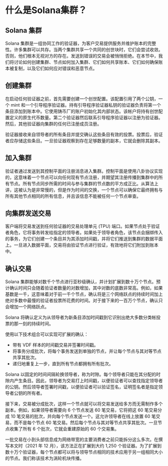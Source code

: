 # 什么是Solana集群？

## Solana 集群

Solana 集群是一组协同工作的验证器，为客户交易提供服务并维护账本的完整性。许多集群可以共存。当两个集群共享一个共同的创世块时，它们会尝试收敛。否则，他们根本无视对方的存在。发送到错误的交易会被悄悄拒绝。在本节中，我们将讨论如何创建集群、节点如何加入集群、它们如何共享账本、它们如何确保账本被复制，以及它们如何应对错误和恶意节点。

## 创建集群


在启动任何验证器之前，首先需要创建一个创世配置。该配置引用了两个公钥，一个 mint 和一个引导程序验证器。持有引导程序验证器私钥的验证器负责将第一个条目添加到账本中。它使用铸币厂的账户初始化其内部状态。该帐户将持有创世配置定义的原生代币数量。第二个验证器然后联系引导程序验证器以注册为验证器。然后，其他验证器向集群的任何已注册成员注册。

验证器接收来自领导者的所有条目并提交确认这些条目有效的投票。投票后，验证者应存储这些条目。一旦验证器观察到存在足够数量的副本，它就会删除其副本。

## 加入集群

验证者通过发送到其控制平面的注册消息进入集群。控制平面是使用八卦协议实现的，这意味着一个节点可以向任何现有节点注册，并期望其注册传播到集群中的所有节点。所有节点同步所需的时间与参与集群的节点数的平方成正比。从算法上讲，这被认为是非常慢的，但是作为时间的交换，一个节点可以确保它最终拥有与所有其他节点相同的所有信息，并且该信息不能被任何一个节点审查。

## 向集群发送交易

客户端将交易发送到任何验证器的交易处理单元 (TPU) 端口。如果节点处于验证者角色，它将事务转发给指定的领导者。如果处于领导者角色，该节点会捆绑传入的事务，为它们创建一个条目并为其添加时间戳，并将它们推送到集群的数据平面上。一旦进入数据平面，交易将由验证节点进行验证，有效地将它们附加到账本中。

## 确认交易

Solana 集群能够对数千个节点进行亚秒级确认，并计划扩展到数十万个节点。预计确认时间只会随着验证者数量的对数增加，其中对数的底数非常高。例如，如果基数是一千，这意味着对于前一千个节点，确认将是三个网络跃点的持续时间加上绝对多数中最慢的验证者投票所花费的时间。对于接下来的一百万个节点，确认只会增加一个网络跃点。

Solana 将确认定义为从领导者为新条目添加时间戳到它识别出绝大多数分类帐投票的那一刻的持续时间。

使用以下技术组合可以实现可扩展的确认：

- 带有 VDF 样本的时间戳交易并签署时间戳。
- 将事务分成批次，将每个事务发送到单独的节点，并让每个节点与其对等节点共享其批次。
- 递归地重复上一步，直到所有节点都拥有所有批次。

Solana 以固定的时间间隔轮换领导者，称为时隙。每个领导者只能在其分配的时隙内产生条目。因此，领导者为交易打上时间戳，以便验证者可以查找指定领导者的公钥。然后领导者签署时间戳，以便验证者可以验证签名，证明签名者是指定领导者公钥的所有者。

接下来，交易被分成批次，这样一个节点就可以将交易发送给多方而无需制作多个副本。例如，如果领导者需要向 6 个节点发送 60 笔交易，它将把这 60 笔交易分成 10 笔交易的批次，并向每个节点发送一个。这允许领导者在线上放置 60 笔交易，而不是每个节点 60 笔交易。然后每个节点与其对等节点共享其批次。一旦节点收集了所有 6 个批次，它就会重建原始的 60 个交易集。

一批交易在小到头部信息成为网络带宽的主要消费者之前只能拆分这么多次。在撰写本文时（2021 年 12 月），该方法正在扩展到大约 1,250 个验证器。为了扩展到数十万个验证器，每个节点都可以将与领导节点相同的技术应用于另一组相同大小的节点。我们称该技术为涡轮机块传播。
